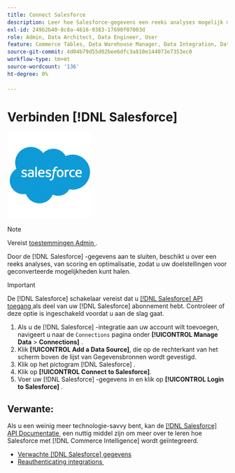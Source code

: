 ```yaml
---
title: Connect Salesforce
description: Leer hoe Salesforce-gegevens een reeks analyses mogelijk maken, van scoring tot optimalisatie, zodat u uw doelstellingen kunt halen voor geconverteerde mogelijkheden.
exl-id: 249b2b40-8c8a-4616-9383-17690f07003d
role: Admin, Data Architect, Data Engineer, User
feature: Commerce Tables, Data Warehouse Manager, Data Integration, Data Import/Export
source-git-commit: 4d04b79d55d02bee6dfc3a810e144073e7353ec0
workflow-type: tm+mt
source-wordcount: '136'
ht-degree: 0%

---
```


# Verbinden [!DNL Salesforce]

![&#x200B; het embleem van Salesforce &#x200B;](../../../assets/Salesforce_Logo.png)

>[!NOTE]
>
>Vereist [&#x200B; toestemmingen Admin &#x200B;](../../../administrator/user-management/user-management.md).

Door de [!DNL Salesforce] -gegevens aan te sluiten, beschikt u over een reeks analyses, van scoring en optimalisatie, zodat u uw doelstellingen voor geconverteerde mogelijkheden kunt halen.

>[!IMPORTANT]
>
>De [!DNL Salesforce] schakelaar vereist dat u [[!DNL Salesforce]  API toegang &#x200B;](../integrations/salesforce.md) als deel van uw [!DNL Salesforce] abonnement hebt. Controleer of deze optie is ingeschakeld voordat u aan de slag gaat.

1. Als u de [!DNL Salesforce] -integratie aan uw account wilt toevoegen, navigeert u naar de `Connections` pagina onder **[!UICONTROL Manage Data** > **Connections]** .
1. Klik **[!UICONTROL Add a Data Source]**, die op de rechterkant van het scherm boven de lijst van Gegevensbronnen wordt gevestigd.
1. Klik op het pictogram [!DNL Salesforce] .
1. Klik op **[!UICONTROL Connect to Salesforce]**.
1. Voer uw [!DNL Salesforce] -gegevens in en klik op **[!UICONTROL Login to Salesforce]** .

## Verwante:

Als u een weinig meer technologie-savvy bent, kan de [[!DNL Salesforce]  API Documentatie &#x200B;](https://developer.salesforce.com/docs/atlas.en-us.api_rest.meta/api_rest/intro_what_is_rest_api.htm) een nuttig middel zijn om meer over te leren hoe Salesforce met [!DNL Commerce Intelligence] wordt geïntegreerd.

* [Verwachte  [!DNL Salesforce]  gegevens](../integrations/salesforce-data.md)
* [&#x200B; Reauthenticating integrations &#x200B;](https://experienceleague.adobe.com/docs/commerce-knowledge-base/kb/how-to/mbi-reauthenticating-integrations.html)
